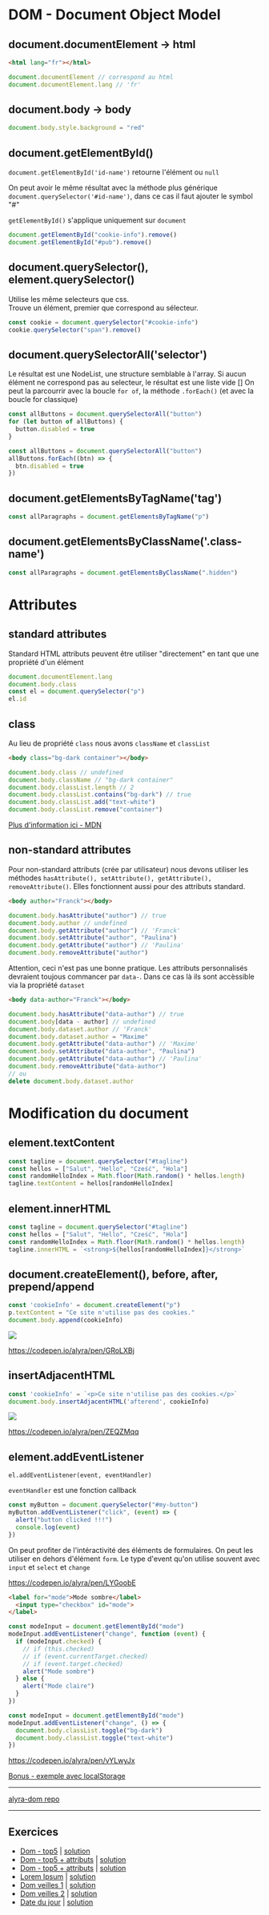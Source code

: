# DOM - Document Object Model

## document.documentElement -> html

```html
<html lang="fr"></html>
```

```javascript
document.documentElement // correspond au html
document.documentElement.lang // 'fr'
```

## document.body -> body

```javascript
document.body.style.background = "red"
```

## document.getElementById()

`document.getElementById('id-name')` retourne l'élément ou `null`

On peut avoir le même résultat avec la méthode plus générique `document.querySelector('#id-name')`, dans ce cas il faut ajouter le symbol "#"

`getElementById()` s'applique uniquement sur `document`

```javascript
document.getElementById("cookie-info").remove()
document.getElementById("#pub").remove()
```

## document.querySelector(), element.querySelector()

Utilise les même selecteurs que css.  
Trouve un élément, premier que correspond au sélecteur.

```javascript
const cookie = document.querySelector("#cookie-info")
cookie.querySelector("span").remove()
```

## document.querySelectorAll('selector')

Le résultat est une NodeList, une structure semblable à l'array.
Si aucun élément ne correspond pas au selecteur, le résultat est une liste vide []
On peut la parcourrir avec la boucle `for of`, la méthode `.forEach()` (et avec la boucle for classique)

```javascript
const allButtons = document.querySelectorAll("button")
for (let button of allButtons) {
  button.disabled = true
}
```

```javascript
const allButtons = document.querySelectorAll("button")
allButtons.forEach((btn) => {
  btn.disabled = true
})
```

## document.getElementsByTagName('tag')

```javascript
const allParagraphs = document.getElementsByTagName("p")
```

## document.getElementsByClassName('.class-name')

```javascript
const allParagraphs = document.getElementsByClassName(".hidden")
```

# Attributes

## standard attributes

Standard HTML attributs peuvent être utiliser "directement" en tant que une propriété d'un élément

```javascript
document.documentElement.lang
document.body.class
const el = document.querySelector("p")
el.id
```

## class

Au lieu de propriété `class` nous avons `className` et `classList`

```html
<body class="bg-dark container"></body>
```

```javascript
document.body.class // undefined
document.body.className // "bg-dark container"
document.body.classList.length // 2
document.body.classList.contains("bg-dark") // true
document.body.classList.add("text-white")
document.body.classList.remove("container")
```

[Plus d'information ici - MDN](https://developer.mozilla.org/fr/docs/Web/API/Element/classList)

## non-standard attributes

Pour non-standard attributs (crée par utilisateur) nous devons utiliser les méthodes `hasAttribute(), setAttribute(), getAttribute(), removeAttribute()`.
Elles fonctionnent aussi pour des attributs standard.

```html
<body author="Franck"></body>
```

```javascript
document.body.hasAttribute("author") // true
document.body.author // undefined
document.body.getAttribute("author") // 'Franck'
document.body.setAttribute("author", "Paulina")
document.body.getAttribute("author") // 'Paulina'
document.body.removeAttribute("author")
```

Attention, ceci n'est pas une bonne pratique. Les attributs personnalisés devraient toujous commancer par `data-`. Dans ce cas là ils sont accèssible via la propriété `dataset`

```html
<body data-author="Franck"></body>
```

```javascript
document.body.hasAttribute("data-author") // true
document.body[data - author] // undefined
document.body.dataset.author // 'Franck'
document.body.dataset.author = "Maxime"
document.body.getAttribute("data-author") // 'Maxime'
document.body.setAttribute("data-author", "Paulina")
document.body.getAttribute("data-author") // 'Paulina'
document.body.removeAttribute("data-author")
// ou
delete document.body.dataset.author
```

# Modification du document

## element.textContent

```javascript
const tagline = document.querySelector("#tagline")
const hellos = ["Salut", "Hello", "Cześć", "Hola"]
const randomHelloIndex = Math.floor(Math.random() * hellos.length)
tagline.textContent = hellos[randomHelloIndex]
```

## element.innerHTML

```javascript
const tagline = document.querySelector("#tagline")
const hellos = ["Salut", "Hello", "Cześć", "Hola"]
const randomHelloIndex = Math.floor(Math.random() * hellos.length)
tagline.innerHTML = `<strong>${hellos[randomHelloIndex]}</strong>`
```

## document.createElement(), before, after, prepend/append

```javascript
const 'cookieInfo' = document.createElement("p")
p.textContent = "Ce site n'utilise pas des cookies."
document.body.append(cookieInfo)
```

![](https://assets.codepen.io/4515922/beforeprepend.png)

https://codepen.io/alyra/pen/GRoLXBj

## insertAdjacentHTML

```javascript
const 'cookieInfo' = `<p>Ce site n'utilise pas des cookies.</p>`
document.body.insertAdjacentHTML('afterend', cookieInfo)
```

![](https://assets.codepen.io/4515922/insert.png)

https://codepen.io/alyra/pen/ZEQZMqq

## element.addEventListener

`el.addEventListener(event, eventHandler)`

`eventHandler` est une fonction callback

```javascript
const myButton = document.querySelector("#my-button")
myButton.addEventListener("click", (event) => {
  alert("button clicked !!!")
  console.log(event)
})
```

On peut profiter de l'intéractivité des éléments de formulaires. On peut les utiliser en dehors d'élément `form`. Le type d'event qu'on utilise souvent avec `input` et `select` et `change`

https://codepen.io/alyra/pen/LYGoobE

```html
<label for="mode">Mode sombre</label>
  <input type="checkbox" id="mode">
</label>
```

```javascript
const modeInput = document.getElementById("mode")
modeInput.addEventListener("change", function (event) {
  if (modeInput.checked) {
    // if (this.checked)
    // if (event.currentTarget.checked)
    // if (event.target.checked)
    alert("Mode sombre")
  } else {
    alert("Mode claire")
  }
})
```

```javascript
const modeInput = document.getElementById("mode")
modeInput.addEventListener("change", () => {
  document.body.classList.toggle("bg-dark")
  document.body.classList.toggle("text-white")
})
```

https://codepen.io/alyra/pen/vYLwyJx

[Bonus - exemple avec localStorage](https://codepen.io/alyra/pen/wvMZVqo)

---

[alyra-dom repo](https://github.com/pehaa/alyra-dom)

---

## Exercices

- [Dom - top5](https://codepen.io/alyra/pen/dyGLgoX) | [solution](https://codepen.io/alyra/pen/20c665db9b2bf35ce56635b71b37e5bd)
- [Dom - top5 + attributs](https://codepen.io/alyra/pen/dyGLgpp) | [solution](https://codepen.io/alyra/pen/2dcf464398e04c4a07a2fab6d80b8df8)
- [Dom - top5 + attributs](https://codepen.io/alyra/pen/jOWReMe) | [solution](https://codepen.io/alyra/pen/1e6aaae79019f03cbde8b95bc7432e13)
- [Lorem Ipsum](https://codepen.io/alyra/pen/mdVYMje) | [solution](https://codepen.io/alyra/pen/556c09a96bbc23c76c05760805f18a3d)
- [Dom veilles 1](https://codepen.io/alyra/pen/XWXwaeY) | [solution](https://codepen.io/alyra/pen/663748fcb0a8c328ad24d8b996e29392)
- [Dom veilles 2](https://codepen.io/alyra/pen/abdryWa) | [solution](https://codepen.io/alyra/pen/b4bb65ef7816f7675cb3629dee091c2d)
- [Date du jour](https://codepen.io/alyra/pen/mdVYMpJ) | [solution](https://codepen.io/alyra/pen/23049d07c690bcc660a40cbbf751ac7e)
